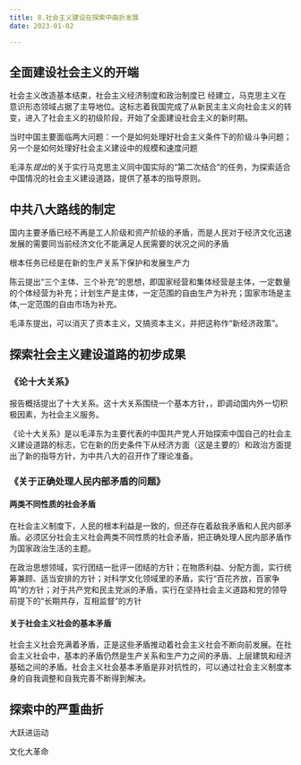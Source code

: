 ```yaml
---
title: 8.社会主义建设在探索中曲折发展
date: 2023-01-02

---
```


## 全面建设社会主义的开端<Badge text="选择题" type="tip" />

社会主义改造基本结束，社会主义经济制度和政治制度已
经建立，马克思主义在意识形态领域占据了主导地位。这标志着我国完成了从新民主主义向社会主义的转变，进入了社会主义的初级阶段，开始了全面建设社会主义的新时期。

当时中国主要面临两大问题：一个是如何处理好社会主义条件下的阶级斗争问题；另一个是如何处理好社会主义建设中的规模和速度问题

毛泽东*提出*的关于实行马克思主义同中国实际的“第二次结合”的任务，为探索适合中国情况的社会主义建设道路，提供了基本的指导原则。

## 中共八大路线的制定<Badge text="选择题" type="tip" />

国内主要矛盾已经不再是工人阶级和资产阶级的矛盾，而是人民对于经济文化迅速发展的需要同当前经济文化不能满足人民需要的状况之间的矛盾

根本任务已经是在新的生产关系下保护和发展生产力

陈云提出“三个主体、三个补充”的思想，即国家经营和集体经营是主体，一定数量的个体经营为补充；计划生产是主体，一定范围的自由生产为补充；国家市场是主体,一定范围的自由市场为补充。

毛泽东提出，可以消灭了资本主义，又搞资本主义，并把这称作“新经济政策”。

## 探索社会主义建设道路的初步成果<Badge text="选择题" type="tip" />

### 《论十大关系》

报告概括提出了十大关系。这十大关系围绕一个基本方针，，即调动国内外一切积极因素，为社会主义服务。

《论十大关系》是以毛泽东为主要代表的中国共产党人开始探索中国自己的社会主义建设道路的标志，它在新的历史条件下从经济方面（这是主要的）和政治方面提出了新的指导方针，为中共八大的召开作了理论准备。

### 《关于正确处理人民内部矛盾的问题》

#### 两类不同性质的社会矛盾

在社会主义制度下，人民的根本利益是一致的，但还存在着敌我矛盾和人民内部矛盾。必须区分社会主义社会两类不同性质的社会矛盾，把正确处理人民内部矛盾作为国家政治生活的主题。

在政治思想领域，实行团结一批评一团结的方针；在物质利益、分配方面，实行统筹兼顾、适当安排的方针；对科学文化领域里的矛盾，实行“百花齐放，百家争鸣”的方针；对于共产党和民主党派的矛盾，实行在坚持社会主义道路和党的领导前提下的“长期共存，互相监督”的方针

#### 关于社会主义社会的基本矛盾

社会主义社会充满着矛盾，正是这些矛盾推动着社会主义社会不断向前发展。在社会主义社会中，基本的矛盾仍然是生产关系和生产力之间的矛盾、上层建筑和经济基础之间的矛盾。社会主义社会基本矛盾是非对抗性的，可以通过社会主义制度本身的自我调整和自我完善不断得到解决。

## 探索中的严重曲折<Badge text="了解" type="tip" />

大跃进运动

文化大革命